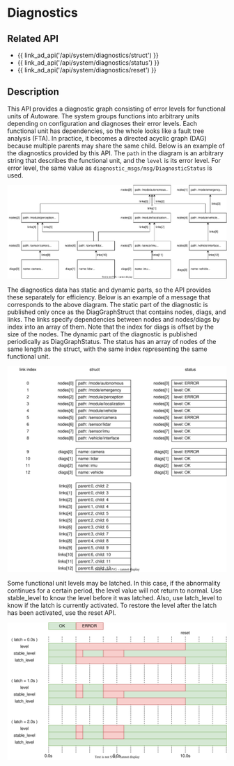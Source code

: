 # Diagnostics

## Related API

- {{ link_ad_api('/api/system/diagnostics/struct') }}
- {{ link_ad_api('/api/system/diagnostics/status') }}
- {{ link_ad_api('/api/system/diagnostics/reset') }}

## Description

This API provides a diagnostic graph consisting of error levels for functional units of Autoware.
The system groups functions into arbitrary units depending on configuration and diagnoses their error levels.
Each functional unit has dependencies, so the whole looks like a fault tree analysis (FTA).
In practice, it becomes a directed acyclic graph (DAG) because multiple parents may share the same child.
Below is an example of the diagnostics provided by this API.
The `path` in the diagram is an arbitrary string that describes the functional unit, and the `level` is its error level.
For error level, the same value as `diagnostic_msgs/msg/DiagnosticStatus` is used.

![graph-tree](./diagnostics/tree.drawio.svg)

The diagnostics data has static and dynamic parts, so the API provides these separately for efficiency.
Below is an example of a message that corresponds to the above diagram.
The static part of the diagnostic is published only once as the DiagGraphStruct that contains nodes, diags, and links.
The links specify dependencies between nodes and nodes/diags by index into an array of them.
Note that the index for diags is offset by the size of the nodes.
The dynamic part of the diagnostic is published periodically as DiagGraphStatus.
The status has an array of nodes of the same length as the struct, with the same index representing the same functional unit.

![graph-data](./diagnostics/data.drawio.svg)

Some functional unit levels may be latched. In this case, if the abnormality continues for a certain period, the level value will not return to normal.
Use stable_level to know the level before it was latched. Also, use latch_level to know if the latch is currently activated.
To restore the level after the latch has been activated, use the reset API.

![level](./diagnostics/level.drawio.svg)
